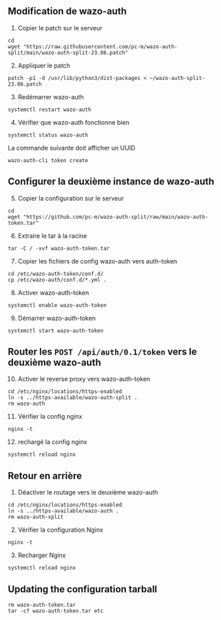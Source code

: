 ## Modification de wazo-auth
1. Copier le patch sur le serveur
```
cd
wget "https://raw.githubusercontent.com/pc-m/wazo-auth-split/main/wazo-auth-split-23.06.patch"
```
2. Appliquer le patch
```
patch -p1 -d /usr/lib/python3/dist-packages < ~/wazo-auth-split-23.06.patch
```
3. Redémarrer wazo-auth
```
systemctl restart wazo-auth
```
4. Vérifier que wazo-auth fonctionne bien
```
systemctl status wazo-auth
```
La commande suivante doit afficher un UUID
```
wazo-auth-cli token create
```

## Configurer la deuxième instance de wazo-auth
5. Copier la configuration sur le serveur
```
cd
wget "https://github.com/pc-m/wazo-auth-split/raw/main/wazo-auth-token.tar"
```
6. Extraire le tar à la racine
```
tar -C / -xvf wazo-auth-token.tar
```
7. Copier les fichiers de config wazo-auth vers auth-token
```
cd /etc/wazo-auth-token/conf.d/
cp /etc/wazo-auth/conf.d/*.yml .
```
8. Activer wazo-auth-token
```
systemctl enable wazo-auth-token
```
9. Démarrer wazo-auth-token
```
systemctl start wazo-auth-token
```

## Router les `POST /api/auth/0.1/token` vers le deuxième wazo-auth
10. Activer le reverse proxy vers wazo-auth-token
```
cd /etc/nginx/locations/https-enabled
ln -s ../https-available/wazo-auth-split .
rm wazo-auth
```
11. Vérifier la config nginx
```
nginx -t
```
12. rechargé la config nginx
```
systemctl reload nginx
```

## Retour en arrière
1. Déactiver le routage vers le deuxième wazo-auth
```
cd /etc/nginx/locations/https-enabled
ln -s ../https-available/wazo-auth .
rm wazo-auth-split
```
2. Vérifier la configuration Nginx
```
nginx -t
```
3. Recharger Nginx
```
systemctl reload nginx
```


## Updating the configuration tarball

```
rm wazo-auth-token.tar
tar -cf wazo-auth-token.tar etc
```
